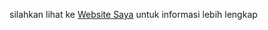 silahkan lihat ke
[Website Saya](https://retorika.000webhostapp.com/)
untuk informasi lebih lengkap
